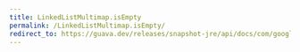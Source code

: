 ```yaml
---
title: LinkedListMultimap.isEmpty
permalink: /LinkedListMultimap.isEmpty/
redirect_to: https://guava.dev/releases/snapshot-jre/api/docs/com/google/common/collect/LinkedListMultimap.html#isEmpty--
---
```

